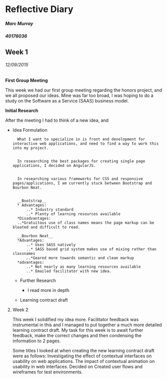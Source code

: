 # Reflective Diary
##### Marc Murray
##### 40176036

## Week 1 
###### 12/09/2015

__First Group Meeting__ 

This week we had our first group meeting regarding the honors project, and we all proposed our ideas.
Mine was far too broad, I was hoping to do a study on the Software as a Service (SAAS) business model.



__Initial Research__

After the meeting I had to think of a new idea, and 

 

* Idea Formulation

        What I want to specialize in is front end development for interactive web applications, and need to find a way to work this into my project. 

        
        In researching the best packages for creating single page applications, I decided on AngularJS.

        
        In researching various frameworks for CSS and responsive pages/applications, I am currently stuck between Bootstrap and Bourbon Neat.


        __Bootstrap__
        * Advantages:
            ..* Industry standard
            ..* Plenty of learning resources available
        *Disadvantages:
        ..*Gratuitous use of class names means the page markup can be bloated and difficult to read.
        
        __Bourbon Neat__
        *Advantages:
            ..* Uses SASS natively
            ..* SASS based grid system makes use of mixing rather than classnames
            ..*Geared more towards semantic and clean markup
        *advantages:
            ..* Not nearly as many learning resources available
            ..* Emailed facilitator with new idea.

 

    - Further Research
        - I read more in depth  

 

    - Learning contract draft

 
 
2. Week 2
 

    This week I solidified my idea more. Facilitator feedback was instrumental in this and I managed to put together a much more detailed learning contract draft. My task for this week is to await further feedback, make the correct changes and then condensing the information to 2 pages.

    Some titles I looked at when creating the new learning contract draft were as follows:
        Investigating the effect of contextual interfaces on usability on web applications.
        The impact of contextual animation on usability in web interfaces.
    Decided on 
    Created user flows and wireframes for test environments.